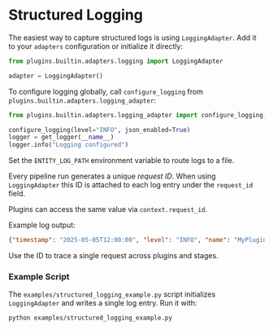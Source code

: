 # Structured Logging

The easiest way to capture structured logs is using ``LoggingAdapter``. Add it
to your ``adapters`` configuration or initialize it directly:

```python
from plugins.builtin.adapters.logging import LoggingAdapter

adapter = LoggingAdapter()
```

To configure logging globally, call ``configure_logging`` from
``plugins.builtin.adapters.logging_adapter``:

```python
from plugins.builtin.adapters.logging_adapter import configure_logging, get_logger

configure_logging(level="INFO", json_enabled=True)
logger = get_logger(__name__)
logger.info("Logging configured")
```

Set the ``ENTITY_LOG_PATH`` environment variable to route logs to a file.

Every pipeline run generates a unique *request ID*. When using
``LoggingAdapter`` this ID is
attached to each log entry under the `request_id` field.

Plugins can access the same value via `context.request_id`.

Example log output:

```json
{"timestamp": "2025-05-05T12:00:00", "level": "INFO", "name": "MyPlugin", "message": "Plugin execution finished", "plugin": "MyPlugin", "stage": "DO", "duration": 0.2, "request_id": "202505051200000000"}
```

Use the ID to trace a single request across plugins and stages.

### Example Script

The `examples/structured_logging_example.py` script initializes ``LoggingAdapter`` and writes a single log entry.
Run it with:

```bash
python examples/structured_logging_example.py
```

